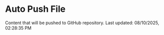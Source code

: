 # Auto Push File

Content that will be pushed to GitHub repository.
Last updated: 08/10/2025, 02:28:35 PM